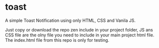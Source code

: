 # toast

A simple Toast Notification using only HTML, CSS and Vanila JS.

Just copy or download the repo zen include in your project folder, JS ans CSS file are the olny file you need to include in your main project html file. The index.html file from this repo is only for testing.
